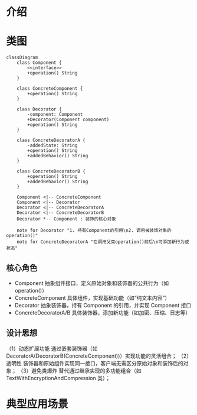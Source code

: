 # 介绍
# 类图
```mermaid
classDiagram
    class Component {
        <<interface>>
        +operation() String
    }

    class ConcreteComponent {
        +operation() String
    }

    class Decorator {
        -component: Component
        +Decorator(Component component)
        +operation() String
    }

    class ConcreteDecoratorA {
        -addedState: String
        +operation() String
        +addedBehavior() String
    }

    class ConcreteDecoratorB {
        +operation() String
        +addedBehavior() String
    }

    Component <|-- ConcreteComponent
    Component <|-- Decorator
    Decorator <|-- ConcreteDecoratorA
    Decorator <|-- ConcreteDecoratorB
    Decorator *-- Component : 装饰的核心对象

    note for Decorator "1. 持有Component的引用\n2. 调用被装饰对象的operation()"
    note for ConcreteDecoratorA "在调用父类operation()前后\n可添加新行为或状态"
```
## 核心角色
+ Component	抽象组件接口，定义原始对象和装饰器的公共行为（如 operation()）
+ ConcreteComponent	具体组件，实现基础功能（如“纯文本内容”）
+ Decorator	抽象装饰器，持有 Component 的引用，并实现 Component 接口
+ ConcreteDecoratorA/B	具体装饰器，添加新功能（如加密、压缩、日志等）

## 设计思想
（1）动态扩展功能
通过嵌套装饰器（如 DecoratorA(DecoratorB(ConcreteComponent))）实现功能的灵活组合；
（2）透明性
装饰器和原始组件实现同一接口，客户端无需区分原始对象和装饰后的对象；
（3）避免类爆炸
替代通过继承实现的多功能组合（如 TextWithEncryptionAndCompression 类）；

# 典型应用场景

